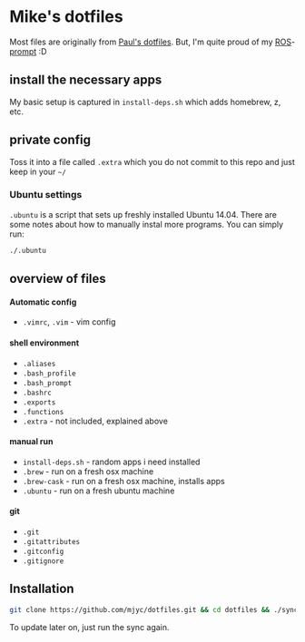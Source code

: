 # Mike's dotfiles

Most files are originally from [Paul's dotfiles](https://github.com/paulirish/dotfiles).
But, I'm quite proud of my [ROS](http://www.ros.org/about-ros/)-[prompt](https://github.com/mjyc/dotfiles/blob/master/.bash_prompt#L64-L77) :D

## install the necessary apps

My basic setup is captured in `install-deps.sh` which adds homebrew, z, etc.

## private config

Toss it into a file called `.extra` which you do not commit to this repo and just keep in your `~/`

### Ubuntu settings

`.ubuntu` is a script that sets up freshly installed Ubuntu 14.04. There are some notes about how to manually instal more programs. You can simply run:

```bash
./.ubuntu
```


## overview of files

####  Automatic config
* `.vimrc`, `.vim` - vim config

#### shell environment
* `.aliases`
* `.bash_profile`
* `.bash_prompt`
* `.bashrc`
* `.exports`
* `.functions`
* `.extra` - not included, explained above

#### manual run
* `install-deps.sh` - random apps i need installed
* `.brew` - run on a fresh osx machine
* `.brew-cask` - run on a fresh osx machine, installs apps
* `.ubuntu` - run on a fresh ubuntu machine

#### git
* `.git`
* `.gitattributes`
* `.gitconfig`
* `.gitignore`

## Installation

```bash
git clone https://github.com/mjyc/dotfiles.git && cd dotfiles && ./sync.sh
```

To update later on, just run the sync again.
